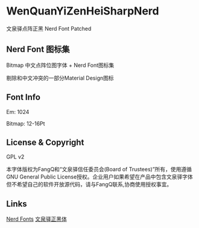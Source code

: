 # WenQuanYiZenHeiSharpNerd

文泉驿点阵正黑 Nerd Font Patched

## Nerd Font 图标集

Bitmap 中文点阵位图字体 + Nerd Font图标集

剔除和中文冲突的一部分Material Design图标

## Font Info

Em: 1024

Bitmap: 12-16Pt

## License & Copyright

GPL v2

本字体版权为FangQ和“文泉驿信任委员会(Board of Trustees)”所有，使用遵循GNU General Public License授权。企业用户如果希望在产品中包含文泉驿字体但不希望自己的软件开放源代码，请与FangQ联系,协商使用授权事宜。

## Links

[Nerd Fonts](https://github.com/ryanoasis/nerd-fonts)
[文泉驿正黑体](http://wenq.org/wqy2/index.cgi?ZenHei)
